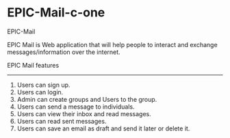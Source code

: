 # EPIC-Mail-c-one
EPIC-Mail

EPIC Mail is Web application that will help people to interact and exchange messages/information over the internet.

EPIC Mail features
*************************
1. Users can sign up.
2. Users can login.
3. Admin can create groups and Users to the group.
4. Users can send a message to individuals.
5. Users can view their inbox and read messages.
6. Users can read sent messages.
7. Users can save an email as draft and send it later or delete it.


